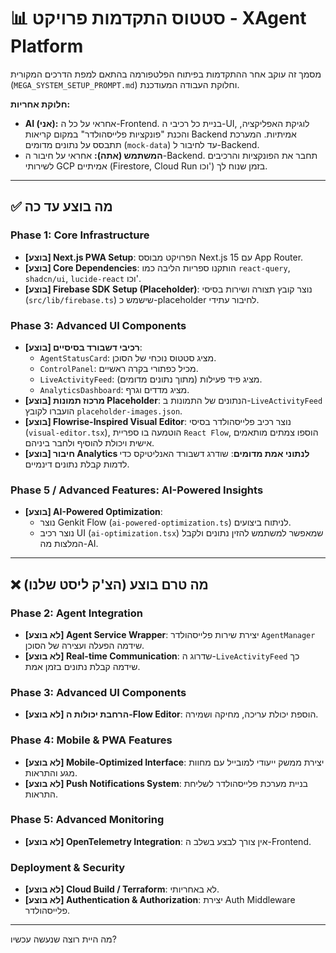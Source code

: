 # 📊 סטטוס התקדמות פרויקט - XAgent Platform

מסמך זה עוקב אחר ההתקדמות בפיתוח הפלטפורמה בהתאם למפת הדרכים המקורית (`MEGA_SYSTEM_SETUP_PROMPT.md`) וחלוקת העבודה המעודכנת.

**חלוקת אחריות:**
- **AI (אני):** אחראי על כל ה-Frontend. בניית כל רכיבי ה-UI, לוגיקת האפליקציה, והכנת "פונקציות פלייסהולדר" במקום קריאות Backend אמיתיות. המערכת תתבסס על נתונים מדומים (`mock-data`) עד לחיבור ל-Backend.
- **המשתמש (אתה):** אחראי על חיבור ה-Backend. תחבר את הפונקציות והרכיבים לשירותי GCP אמיתיים (Firestore, Cloud Run וכו') בזמן שנוח לך.

---

## ✅ מה בוצע עד כה

### Phase 1: Core Infrastructure
- **[בוצע] Next.js PWA Setup**: הפרויקט מבוסס Next.js 15 עם App Router.
- **[בוצע] Core Dependencies**: הותקנו ספריות הליבה כמו `react-query`, `shadcn/ui`, `lucide-react` וכו'.
- **[בוצע] Firebase SDK Setup (Placeholder)**: נוצר קובץ תצורה ושירות בסיסי (`src/lib/firebase.ts`) שישמש כ-placeholder לחיבור עתידי.

### Phase 3: Advanced UI Components
- **[בוצע] רכיבי דשבורד בסיסיים**:
    - `AgentStatusCard`: מציג סטטוס נוכחי של הסוכן.
    - `ControlPanel`: מכיל כפתורי בקרה ראשיים.
    - `LiveActivityFeed`: מציג פיד פעילות (מתוך נתונים מדומים).
    - `AnalyticsDashboard`: מציג מדדים וגרף.
- **[בוצע] מרכוז תמונות Placeholder**: הנתונים של התמונות ב-`LiveActivityFeed` הועברו לקובץ `placeholder-images.json`.
- **[בוצע] Flowrise-Inspired Visual Editor**: נוצר רכיב פלייסהולדר בסיסי (`visual-editor.tsx`), הוטמעה בו ספריית `React Flow`, הוספו צמתים מותאמים אישית ויכולת להוסיף ולחבר ביניהם.
- **[בוצע] חיבור Analytics לנתוני אמת מדומים**: שודרג דשבורד האנליטיקס כדי לדמות קבלת נתונים דינמיים.

### Phase 5 / Advanced Features: AI-Powered Insights
- **[בוצע] AI-Powered Optimization**:
    - נוצר Genkit Flow (`ai-powered-optimization.ts`) לניתוח ביצועים.
    - נוצר רכיב UI (`ai-optimization.tsx`) שמאפשר למשתמש להזין נתונים ולקבל המלצות מה-AI.

---

## ❌ מה טרם בוצע (הצ'ק ליסט שלנו)

### Phase 2: Agent Integration
- **[לא בוצע] Agent Service Wrapper**: יצירת שירות פלייסהולדר `AgentManager` שידמה הפעלה ועצירה של הסוכן.
- **[לא בוצע] Real-time Communication**: שדרוג ה-`LiveActivityFeed` כך שידמה קבלת נתונים בזמן אמת.

### Phase 3: Advanced UI Components
- **[לא בוצע] הרחבת יכולות ה-Flow Editor**: הוספת יכולת עריכה, מחיקה ושמירה.

### Phase 4: Mobile & PWA Features
- **[לא בוצע] Mobile-Optimized Interface**: יצירת ממשק ייעודי למובייל עם מחוות מגע והתראות.
- **[לא בוצע] Push Notifications System**: בניית מערכת פלייסהולדר לשליחת התראות.

### Phase 5: Advanced Monitoring
- **[לא בוצע] OpenTelemetry Integration**: אין צורך לבצע בשלב ה-Frontend.

### Deployment & Security
- **[לא בוצע] Cloud Build / Terraform**: לא באחריותי.
- **[לא בוצע] Authentication & Authorization**: יצירת Auth Middleware פלייסהולדר.

---

מה היית רוצה שנעשה עכשיו?
